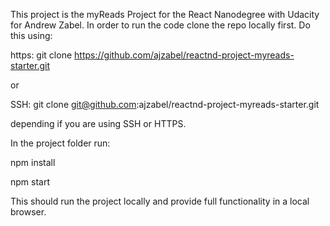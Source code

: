 This project is the myReads Project for the React Nanodegree with Udacity for Andrew Zabel.
In order to run the code clone the repo locally first. Do this using:

https:
git clone https://github.com/ajzabel/reactnd-project-myreads-starter.git

or

SSH:
git clone git@github.com:ajzabel/reactnd-project-myreads-starter.git

depending if you are using SSH or HTTPS.

In the project folder run:

npm install

npm start


This should run the project locally and provide full functionality in a local browser.

